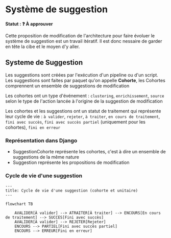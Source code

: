 # Système de suggestion

**Statut : ❓ À approuver**

Cette proposition de modification de l'architecture pour faire évoluer le système de suggestion est un travail itératif. Il est donc nessaire de garder en tête la cibe et le moyen d'y aller.

## Systeme de Suggestion

Les suggestions sont créées par l'exécution d'un pipeline ou d'un script. Les suggestions sont faites par paquet qu'on appelle **Cohorte**, les Cohortes comprennent un ensemble de suggestions de modification

Les cohortes ont un type d'événement : `clustering`, `enrichissement`, `source` selon le type de l'action lancée à l'origine de la suggestion de modification

Les cohortes et les suggestions ont un statut de traitement qui représente leur cycle de vie : `à valider`, `rejeter`, `à traiter`, `en cours de traitement`, `fini avec succès`, `fini avec succès partiel` (uniquement pour les cohortes), `fini en erreur`

### Représentation dans Django

- SuggestionCohorte représente les cohortes, c'est à dire un ensemble de suggestions de la même nature
- Suggestion représente les propositions de modification

### Cycle de vie d'une suggestion

```mermaid
---
title: Cycle de vie d'une suggestion (cohorte et unitaire)
---

flowchart TB

    AVALIDER[À valider] --> ATRAITER[À traiter] --> ENCOURS[En cours de traitement] --> SUCCES[Fini avec succès]
    AVALIDER[À valider] --> REJETER[Rejeter]
    ENCOURS --> PARTIEL[Fini avec succès partiel]
    ENCOURS --> ERREUR[Fini en erreur]
```
